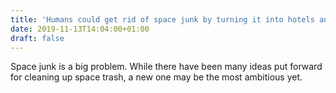 ```yaml
---
title: 'Humans could get rid of space junk by turning it into hotels and storage depots'
date: 2019-11-13T14:04:00+01:00
draft: false
---
```


Space junk is a big problem. While there have been many ideas put forward for cleaning up space trash, a new one may be the most ambitious yet.